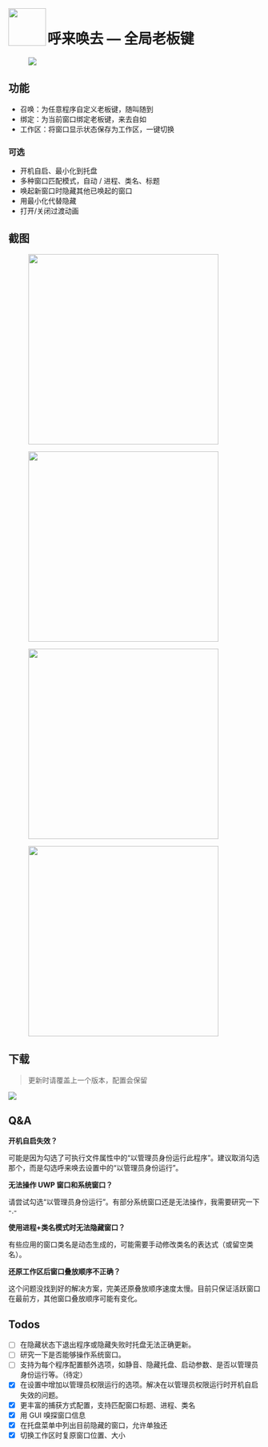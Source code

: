 <img align="left" width="75" height="75" src="misc/icon_480.png">

# 呼来唤去 — 全局老板键

<figure>
    <img src="misc/demo1.gif">
    <!-- <figcaption>演示</figcaption> -->
</figure>


## 功能

- 召唤：为任意程序自定义老板键，随叫随到
- 绑定：为当前窗口绑定老板键，来去自如
- 工作区：将窗口显示状态保存为工作区，一键切换

### 可选

- 开机自启、最小化到托盘
- 多种窗口匹配模式，自动 / 进程、类名、标题
- 唤起新窗口时隐藏其他已唤起的窗口
- 用最小化代替隐藏
- 打开/关闭过渡动画

## 截图
<div>
<figure>
    <img width="380" src="misc/screenshot1.png">
    <!-- <figcaption>召唤配置</figcaption> -->
</figure>
<figure>
    <img width="380" src="misc/screenshot2.png">
    <!-- <figcaption>绑定配置</figcaption> -->
</figure>
<figure>
    <img width="380" src="misc/screenshot3.png">
    <!-- <figcaption>工作区配置</figcaption> -->
</figure>
<figure>
    <img width="380" src="misc/screenshot4.png">
    <!-- <figcaption>设置</figcaption> -->
</figure>
</div>

## 下载

> 更新时请覆盖上一个版本，配置会保留

[![](https://img.shields.io/badge/download-latest-orange.svg)](https://github.com/john-walks-slow/window-summoner/releases/latest)

## Q&A

**开机自启失效？**

可能是因为勾选了可执行文件属性中的“以管理员身份运行此程序”。建议取消勾选那个，而是勾选呼来唤去设置中的“以管理员身份运行”。

**无法操作 UWP 窗口和系统窗口？**

请尝试勾选“以管理员身份运行”。有部分系统窗口还是无法操作，我需要研究一下 -.-

**使用进程+类名模式时无法隐藏窗口？**

有些应用的窗口类名是动态生成的，可能需要手动修改类名的表达式（或留空类名）。

**还原工作区后窗口叠放顺序不正确？**

这个问题没找到好的解决方案，完美还原叠放顺序速度太慢。目前只保证活跃窗口在最前方，其他窗口叠放顺序可能有变化。

## Todos
- [ ] 在隐藏状态下退出程序或隐藏失败时托盘无法正确更新。
- [ ] 研究一下是否能够操作系统窗口。
- [ ] 支持为每个程序配置额外选项，如静音、隐藏托盘、启动参数、是否以管理员身份运行等。（待定）
- [x] 在设置中增加以管理员权限运行的选项。解决在以管理员权限运行时开机自启失效的问题。
- [x] 更丰富的捕获方式配置，支持匹配窗口标题、进程、类名
- [x] 用 GUI 嗅探窗口信息
- [x] 在托盘菜单中列出目前隐藏的窗口，允许单独还
- [x] 切换工作区时复原窗口位置、大小
